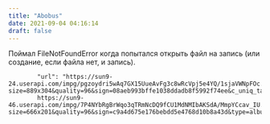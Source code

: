 ```yaml
---
title: "Abobus"
date: 2021-09-04 04:16:14
draft: false
---
```


Поймал FileNotFoundError когда попытался открыть файл на запись (или создание, если файла нет, и запись).

            "url": "https://sun9-24.userapi.com/impg/pgzoydri5wAq7GX15UueAvFg3c8wRcVpj5e4YQ/1sjaVWNpFOc.jpg?size=889x304&quality=96&sign=08aeb993bffe1038ddadb8f5992f74ee&c_uniq_tag=OuuliFuzrVk_RiHLRg4NLHWiualcShvv4_Y2b563Pak&type=album",
            https://sun9-46.userapi.com/impg/7P4NYbRgBrWqo3qTRmNcDQ9fCU1MdNMIbAKSdA/MmpYCcav_IU.jpg?size=666x201&quality=96&sign=c9a4d675e176bebdd5e4768d10b8a43d&type=album
